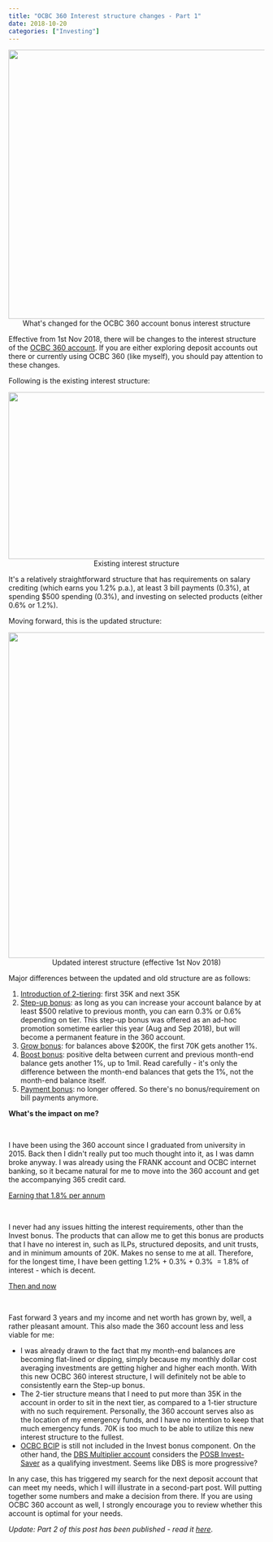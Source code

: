 ```yaml
---
title: "OCBC 360 Interest structure changes - Part 1"
date: 2018-10-20
categories: ["Investing"]
---
```


<p class="separator" style="text-align: center;"><a href="https://thestatsguyhome.files.wordpress.com/2018/10/76eb9-changes2beffective2b1nov.jpg"><img class=" aligncenter" src="https://thestatsguyhome.files.wordpress.com/2018/10/76eb9-changes2beffective2b1nov.jpg?w=300" width="640" height="529" border="0"></a>What's changed for the OCBC 360 account bonus interest structure</p>
<p>Effective from 1st Nov 2018, there will be changes to the interest structure of the&nbsp;<a href="https://www.ocbc.com/personal-banking/accounts/360-account.html">OCBC 360 account</a>. If you are either exploring deposit accounts out there or currently using OCBC 360 (like myself), you should pay attention to these changes.</p>
<p>Following is the existing interest structure:</p>
<p style="text-align: center;"><a href="https://thestatsguyhome.files.wordpress.com/2018/10/0d873-ocbc2b3602bcurrent.jpg"><img class=" aligncenter" src="https://thestatsguyhome.files.wordpress.com/2018/10/0d873-ocbc2b3602bcurrent.jpg" width="640" height="328" border="0"></a>Existing interest structure</p>
<p class="separator">It's a relatively straightforward structure that has requirements on salary crediting (which earns you 1.2% p.a.), at least 3 bill payments (0.3%), at spending $500 spending (0.3%), and investing on selected products (either 0.6% or 1.2%).</p>
<p class="separator">Moving forward, this is the updated structure:</p>
<p class="separator" style="text-align: center;"><a href="https://thestatsguyhome.files.wordpress.com/2018/10/fef2c-ocbc2b3602bupdated.jpg"><img class=" aligncenter" src="https://thestatsguyhome.files.wordpress.com/2018/10/fef2c-ocbc2b3602bupdated.jpg" width="635" height="640" border="0"></a>Updated interest structure (effective 1st Nov 2018)</p>
<p class="separator">Major differences between the updated and old structure are as follows:</p>
<ol>
<li><u>Introduction of 2-tiering</u>: first 35K and next 35K</li>
<li><u>Step-up bonus</u>: as long as you can increase your account balance by at least $500 relative to previous month, you can earn 0.3% or 0.6% depending on tier. This step-up bonus was offered as an ad-hoc promotion sometime earlier this year (Aug and Sep 2018), but will become a permanent feature in the 360 account.</li>
<li><u>Grow bonus</u>: for balances above $200K, the first 70K gets another 1%.</li>
<li><u>Boost bonus</u>: positive delta between current and previous month-end balance gets another 1%, up to 1mil. Read carefully - it's only the difference between the month-end balances that gets the 1%, not the month-end balance itself.</li>
<li><u>Payment bonus</u>: no longer offered. So there's no bonus/requirement on bill payments anymore.</li>
</ol>
<div>
<p><b>What's the impact on me?</b></p>
</div>
<div>&nbsp;</div>
<p>I have been using the 360 account since I graduated from university in 2015. Back then I didn't really put too much thought into it, as I was damn broke anyway. I was already using the FRANK account and OCBC internet banking, so it became natural for me to move into the 360 account and get the accompanying 365 credit card.</p>
<div>
<p><u>Earning that 1.8% per annum</u></p>
</div>
<div>&nbsp;</div>
<p>I never had any issues hitting the interest requirements, other than the Invest bonus. The products that can allow me to get this bonus are products that I have no interest in, such as ILPs, structured deposits, and unit trusts, and in minimum amounts of 20K. Makes no sense to me at all. Therefore, for the longest time, I have been getting 1.2% + 0.3% + 0.3%&nbsp; = 1.8% of interest - which is decent.</p>
<div>
<p><u>Then and now</u></p>
</div>
<div>&nbsp;</div>
<p>Fast forward 3 years and my income and net worth has grown by, well, a rather pleasant amount. This also made the 360 account less and less viable for me:</p>
<ul>
<li>I was already drawn to the fact that my month-end balances are becoming flat-lined or dipping, simply because my monthly dollar cost averaging investments are getting higher and higher each month. With this new OCBC 360 interest structure, I will definitely&nbsp;not be able to consistently earn the Step-up bonus.</li>
<li>The 2-tier structure means that I need to put more than 35K in the account in order to sit in the next tier, as compared to a 1-tier structure with no such requirement. Personally, the 360 account serves also as the location of my emergency funds, and I have no intention to keep that much emergency funds. 70K is too much to be able to utilize this new interest structure to the fullest.</li>
<li><a href="https://www.ocbc.com/personal-banking/investments/bluechip.html">OCBC BCIP</a>&nbsp;is still not included in the Invest bonus component. On the other hand, the&nbsp;<a href="https://www.dbs.com.sg/personal/landing/dbs-multiplier/">DBS Multiplier account</a>&nbsp;considers the&nbsp;<a href="https://www.posb.com.sg/personal/investments/investing-in-funds/invest-saver">POSB Invest-Saver</a>&nbsp;as a qualifying investment. Seems like DBS is more progressive?</li>
</ul>
<p>In any case, this has triggered my search for the next deposit account that can meet my needs, which I will illustrate in a second-part post. Will putting together some numbers and make a decision from there. If you are using OCBC 360 account as well, I strongly encourage you to review whether this account is optimal for your needs.</p>
<div>
<p><i>Update: Part 2 of this post has been published - read it&nbsp;<a href="https://thestatsguy.home.blog/2018/11/04/ocbc-360-interest-structure-changes-whats-the-impact-on-me-and-you-part-2/">here</a></i>.</p>
</div>
<p>&nbsp;</p>
<div>&nbsp;</div>
<div>&nbsp;</div>
<div>
<p>&nbsp;</p>
</div>
<div>&nbsp;</div>
<div>&nbsp;</div>
<div>
<p>&nbsp;</p>
</div>
